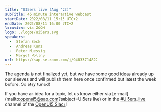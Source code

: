 ```yaml
---
title: "UI5ers live (Aug '22)"
subTitle: 45 minute interactive webcast
startDate: 2022/08/11 15:15 UTC+2
endDate: 2022/08/11 16:00 UTC+2
location: via ZOOM
logo: ./logos/ui5ers.svg
speakers:
  -  Stefan Beck
  -  Andreas Kunz
  -  Peter Muessig
  -  Margot Wollny
url: https://sap-se.zoom.com/j/94833714827
---
```

The agenda is not finalized yet, but we have some good ideas already up our sleeves and will publish them here once confirmed but latest the week before. 
So stay tuned!

If you have an idea for a topic, let us know either via [e-mail](mailto:openui5@sap.com?subject=UI5ers live) or in the 
[#UI5ers_live](https://openui5.slack.com/archives/C01CP60AAN7) channel of the [OpenUI5 Slack](https://ui5-slack-invite.cfapps.eu10.hana.ondemand.com/)!

